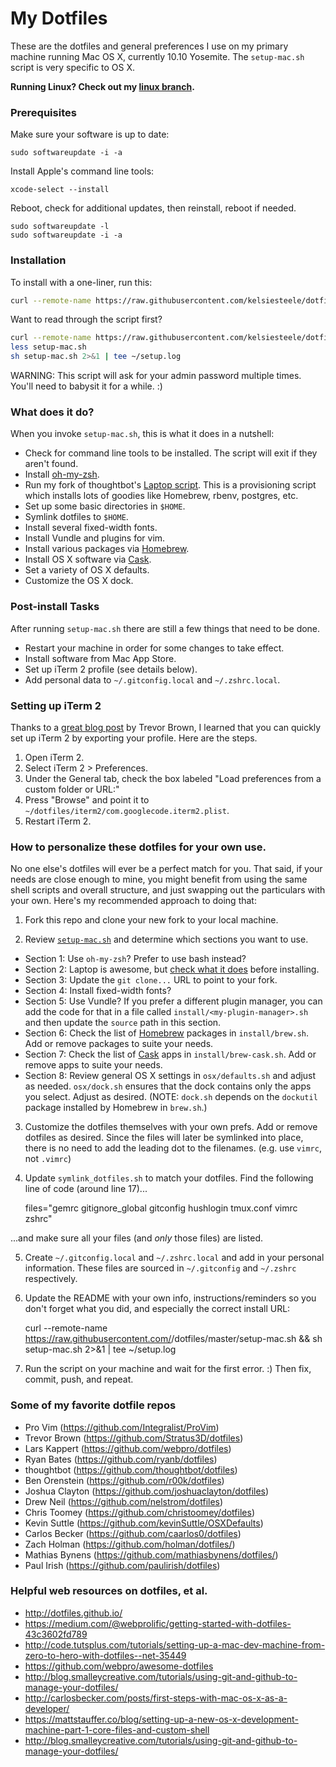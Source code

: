 # My Dotfiles

These are the dotfiles and general preferences I use on my primary machine running Mac OS X, currently 10.10 Yosemite. The `setup-mac.sh` script is very specific to OS X.

**Running Linux? Check out my [linux branch](https://github.com/joshukraine/dotfiles/tree/linux).**

### Prerequisites

Make sure your software is up to date:

	sudo softwareupdate -i -a

Install Apple's command line tools:

	xcode-select --install

Reboot, check for additional updates, then reinstall, reboot if needed.

	sudo softwareupdate -l
	sudo softwareupdate -i -a

### Installation

To install with a one-liner, run this:

```sh
curl --remote-name https://raw.githubusercontent.com/kelsiesteele/dotfiles/master/setup-mac.sh && sh setup-mac.sh 2>&1 | tee ~/setup.log
```

Want to read through the script first?
```sh
curl --remote-name https://raw.githubusercontent.com/kelsiesteele/dotfiles/master/setup-mac.sh
less setup-mac.sh
sh setup-mac.sh 2>&1 | tee ~/setup.log
```

WARNING: This script will ask for your admin password multiple times. You'll need to babysit it for a while. :)

### What does it do?

When you invoke `setup-mac.sh`, this is what it does in a nutshell:

* Check for command line tools to be installed. The script will exit if they aren't found.
* Install [oh-my-zsh](https://github.com/robbyrussell/oh-my-zsh).
* Run my fork of thoughtbot's [Laptop script](https://github.com/joshukraine/laptop). This is a provisioning script which installs lots of goodies like Homebrew, rbenv, postgres, etc.
* Set up some basic directories in `$HOME`.
* Symlink dotfiles to `$HOME`.
* Install several fixed-width fonts.
* Install Vundle and plugins for vim.
* Install various packages via [Homebrew](http://brew.sh/).
* Install OS X software via [Cask](http://caskroom.io/).
* Set a variety of OS X defaults.
* Customize the OS X dock.

### Post-install Tasks

After running `setup-mac.sh` there are still a few things that need to be done.

* Restart your machine in order for some changes to take effect.
* Install software from Mac App Store.
* Set up iTerm 2 profile (see details below).
* Add personal data to `~/.gitconfig.local` and `~/.zshrc.local`.

### Setting up iTerm 2

Thanks to a [great blog post](http://stratus3d.com/blog/2015/02/28/sync-iterm2-profile-with-dotfiles-repository/) by Trevor Brown, I learned that you can quickly set up iTerm 2 by exporting your profile. Here are the steps.

1. Open iTerm 2.
2. Select iTerm 2 > Preferences.
3. Under the General tab, check the box labeled "Load preferences from a custom folder or URL:"
4. Press "Browse" and point it to `~/dotfiles/iterm2/com.googlecode.iterm2.plist`.
5. Restart iTerm 2.

### How to personalize these dotfiles for your own use.

No one else's dotfiles will ever be a perfect match for you. That said, if your needs are close enough to mine, you might benefit from using the same shell scripts and overall structure, and just swapping out the particulars with your own. Here's my recommended approach to doing that:

1) Fork this repo and clone your new fork to your local machine.

2) Review [`setup-mac.sh`](https://github.com/joshukraine/dotfiles/blob/master/setup-mac.sh) and determine which sections you want to use.

* Section 1: Use `oh-my-zsh`? Prefer to use bash instead?
* Section 2: Laptop is awesome, but [check what it does](https://github.com/joshukraine/laptop) before installing.
* Section 3: Update the `git clone...` URL to point to your fork.
* Section 4: Install fixed-width fonts?
* Section 5: Use Vundle? If you prefer a different plugin manager, you can add the code for that in a file called `install/<my-plugin-manager>.sh` and then update the `source` path in this section.
* Section 6: Check the list of [Homebrew](http://brew.sh/) packages in `install/brew.sh`. Add or remove packages to suite your needs.
* Section 7: Check the list of [Cask](http://caskroom.io/) apps in `install/brew-cask.sh`. Add or remove apps to suite your needs.
* Section 8: Review general OS X settings in `osx/defaults.sh` and adjust as needed. `osx/dock.sh` ensures that the dock contains only the apps you select. Adjust as desired. (NOTE: `dock.sh` depends on the `dockutil` package installed by Homebrew in `brew.sh`.)

3) Customize the dotfiles themselves with your own prefs. Add or remove dotfiles as desired. Since the files will later be symlinked into place, there is no need to add the leading dot to the filenames. (e.g. use `vimrc`, not `.vimrc`)

4) Update `symlink_dotfiles.sh` to match your dotfiles. Find the following line of code (around line 17)...

	files="gemrc gitignore_global gitconfig hushlogin tmux.conf vimrc zshrc"

...and make sure all your files (and *only* those files) are listed.

5) Create `~/.gitconfig.local` and `~/.zshrc.local` and add in your personal information. These files are sourced in `~/.gitconfig` and `~/.zshrc` respectively.

6) Update the README with your own info, instructions/reminders so you don't forget what you did, and especially the correct install URL:

	curl --remote-name https://raw.githubusercontent.com/<your-github-username>/dotfiles/master/setup-mac.sh && sh setup-mac.sh 2>&1 | tee ~/setup.log

7) Run the script on your machine and wait for the first error. :) Then fix, commit, push, and repeat.

### Some of my favorite dotfile repos

* Pro Vim (https://github.com/Integralist/ProVim)
* Trevor Brown (https://github.com/Stratus3D/dotfiles)
* Lars Kappert (https://github.com/webpro/dotfiles)
* Ryan Bates (https://github.com/ryanb/dotfiles)
* thoughtbot (https://github.com/thoughtbot/dotfiles)
* Ben Orenstein (https://github.com/r00k/dotfiles)
* Joshua Clayton (https://github.com/joshuaclayton/dotfiles)
* Drew Neil (https://github.com/nelstrom/dotfiles)
* Chris Toomey (https://github.com/christoomey/dotfiles)
* Kevin Suttle (https://github.com/kevinSuttle/OSXDefaults)
* Carlos Becker (https://github.com/caarlos0/dotfiles)
* Zach Holman (https://github.com/holman/dotfiles/)
* Mathias Bynens (https://github.com/mathiasbynens/dotfiles/)
* Paul Irish (https://github.com/paulirish/dotfiles)

### Helpful web resources on dotfiles, et al.

* http://dotfiles.github.io/
* https://medium.com/@webprolific/getting-started-with-dotfiles-43c3602fd789
* http://code.tutsplus.com/tutorials/setting-up-a-mac-dev-machine-from-zero-to-hero-with-dotfiles--net-35449
* https://github.com/webpro/awesome-dotfiles
* http://blog.smalleycreative.com/tutorials/using-git-and-github-to-manage-your-dotfiles/
* http://carlosbecker.com/posts/first-steps-with-mac-os-x-as-a-developer/
* https://mattstauffer.co/blog/setting-up-a-new-os-x-development-machine-part-1-core-files-and-custom-shell
* http://blog.smalleycreative.com/tutorials/using-git-and-github-to-manage-your-dotfiles/
